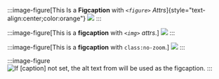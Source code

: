 :::image-figure[This Is a **Figcaption** with _`<figure>` Attrs_]{style="text-align:center;color:orange"}
![](https://images.pexels.com/photos/237272/pexels-photo-237272.jpeg)
:::

:::image-figure[This is a **figcaption** with _`<img>` attrs_.]
![](https://images.pexels.com/photos/237272/pexels-photo-237272.jpeg)
:::

:::image-figure[This is a **figcaption** with `class:no-zoom`.]
![](https://images.pexels.com/photos/237272/pexels-photo-237272.jpeg)
:::

:::image-figure
![If [caption] not set, the alt text from ![]() will be used as the figcaption.](https://images.pexels.com/photos/237272/pexels-photo-237272.jpeg)
:::
